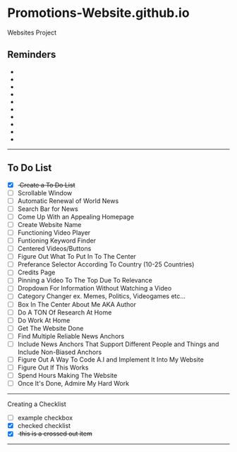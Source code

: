 # Promotions-Website.github.io
Websites Project

## Reminders
- 
- 
- 
- 
- 
- 
- 
- 
- 
- 
---
## To Do List
- [x] <del> Create a To Do List </del>
- [ ] Scrollable Window
- [ ] Automatic Renewal of World News
- [ ] Search Bar for News
- [ ] Come Up With an Appealing Homepage
- [ ] Create Website Name
- [ ] Functioning Video Player
- [ ] Funtioning Keyword Finder
- [ ] Centered Videos/Buttons 
- [ ] Figure Out What To Put In To The Center
- [ ] Preferance Selector According To Country (10-25 Countries)
- [ ] Credits Page
- [ ] Pinning a Video To The Top Due To Relevance
- [ ] Dropdown For Information Without Watching a Video
- [ ] Category Changer ex. Memes, Politics, Videogames etc...
- [ ] Box In The Center About Me AKA Author
- [ ] Do A TON Of Research At Home
- [ ] Do Work At Home
- [ ] Get The Website Done
- [ ] Find Multiple Reliable News Anchors
- [ ] Include News Anchors That Support Different People and Things and Include Non-Biased Anchors
- [ ] Figure Out A Way To Code A.I and Implement It Into My Website
- [ ] Figure Out If This Works
- [ ] Spend Hours Making The Website
- [ ] Once It's Done, Admire My Hard Work
--- 
Creating a Checklist
- [ ] example checkbox
- [x] checked checklist
- [x] <del> this is a crossed out item </del>
--- 
